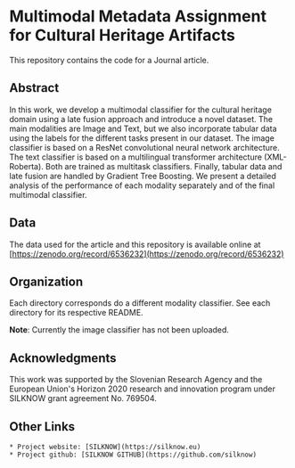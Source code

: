 # Multimodal Metadata Assignment for Cultural Heritage Artifacts
This repository contains the code for a Journal article.

## Abstract
In this work, we develop a multimodal classifier for the cultural heritage domain using a late fusion approach and introduce a novel dataset. The main modalities are Image and Text, but we also incorporate tabular data using the labels for the different tasks present in our dataset. The image classifier is based on a ResNet convolutional neural network architecture. The text classifier is based on a multilingual transformer architecture (XML-Roberta). Both are trained as multitask classifiers. Finally, tabular data and late fusion are handled by Gradient Tree Boosting. We present a detailed analysis of the performance of each modality separately and of the final multimodal classifier.

## Data
The data used for the article and this repository is available online at [https://zenodo.org/record/6536232](https://zenodo.org/record/6536232)

## Organization
Each directory corresponds do a different modality classifier. See each
directory for its respective README.

**Note**: Currently the image classifier has not been uploaded.


## Acknowledgments
This work was supported by the Slovenian Research Agency and the European Union's Horizon 2020 research and innovation program under SILKNOW grant agreement No. 769504.


## Other Links

    * Project website: [SILKNOW](https://silknow.eu)
    * Project github: [SILKNOW GITHUB](https://github.com/silknow)
